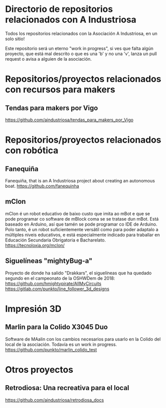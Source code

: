 # Directorio de repositorios relacionados con A Industriosa

Todos los repositorios relacionados con la Asociación A Industriosa, en un solo sitio!

Este repositorio será un eterno "work in progress", si ves que falta algún proyecto, que está mal descrito o que es una 'b' y no una 'v', lanza un pull request o avisa a alguien de la asociación.

# Repositorios/proyectos relacionados con recursos para makers
## Tendas para makers por Vigo
https://github.com/aindustriosa/tendas_para_makers_por_Vigo

# Repositorios/proyectos relacionados con robótica
## Fanequiña
Fanequiña, that is an A Industriosa project about creating an autonomous boat.
https://github.com/fanequinha
## mClon
mClon é un robot educativo de baixo custo que imita ao mBot e que se pode programar co software de mBlock coma se se tratase dun mBot. Está baseado en Arduino, así que tamén se pode programar co IDE de Arduino. Polo tanto, é un robot suficientemente versátil como para poder adaptalo a múltiples niveis educativos, e está especialmente indicado para traballar en Educación Secundaria Obrigatoria e Bacharelato.
https://tecnoloxia.org/mclon/
## Siguelíneas "mightyBug-a"
Proyecto de donde ha salido "Drakkars", el siguelíneas que ha quedado segundo en el campeonato de la OSHWDem de 2018:
https://github.com/hmightypirate/AllMyCircuits
https://gitlab.com/punkto/line_follower_3d_designs

# Impresión 3D
## Marlin para la Colido X3045 Duo
Software de MAalin con los cambios necesarios para usarlo en la Colido del local de la asociación. Todavía es un work in progress.
https://github.com/punkto/marlin_colido_test

# Otros proyectos
## Retrodiosa: Una recreativa para el local
https://github.com/aindustriosa/retrodiosa_docs
